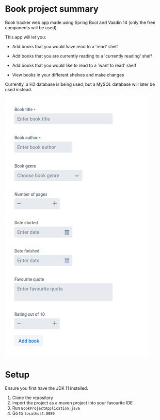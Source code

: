 # Book project summary

Book tracker web app made using Spring Boot and Vaadin 14 (only the free components will be used).

This app will let you:
- Add books that you would have read to a 'read' shelf
- Add books that you are currently reading to a 'currently reading' shelf
- Add books that you would like to read to a 'want to read' shelf

- View books in your different shelves and make changes

Currently, a H2 database is being used, but a MySQL database will later be used instead.

![New book form](media/book-form.png)

# Setup

Ensure you first have the JDK 11 installed.

1. Clone the repository
2. Import the project as a maven project into your favourite IDE
3. Run `BookProjectApplication.java`
4. Go to `localhost:8080`